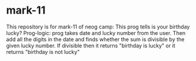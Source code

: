 # mark-11
 This repository is for mark-11 of neog camp:
 This prog tells is your birthday lucky?
 Prog-logic: 
 prog takes date and lucky number from the user. Then add all the digits in the date and finds whether the sum is divisible by the given lucky number. If divisible then it returns "birthday is lucky" or it returns "birthday is not lucky"